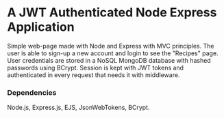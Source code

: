 # A JWT Authenticated Node Express Application
Simple web-page made with Node and Express with MVC principles.
The user is able to sign-up a new account and login to see the "Recipes" page.
User credentials are stored in a NoSQL MongoDB database with hashed passwords using BCrypt.
Session is kept with JWT tokens and authenticated in every request that needs it with middleware.

### Dependencies
Node.js, Express.js, EJS, JsonWebTokens, BCrypt.